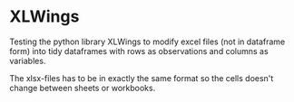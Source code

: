 # XLWings
Testing the python library XLWings to modify excel files (not in dataframe form) into tidy dataframes with rows as observations and columns as variables.

The xlsx-files has to be in exactly the same format so the cells doesn't change between sheets or workbooks. 
